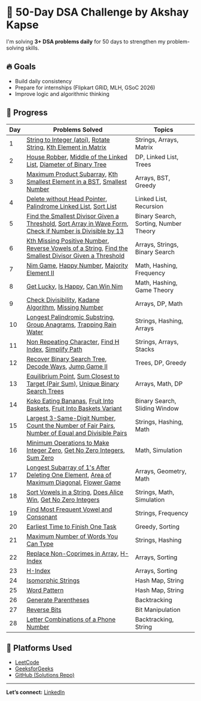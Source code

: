 # 🚀 50-Day DSA Challenge by Akshay Kapse

I'm solving **3+ DSA problems daily** for 50 days to strengthen my problem-solving skills.

## 🔥 Goals
- Build daily consistency
- Prepare for internships (Flipkart GRiD, MLH, GSoC 2026)
- Improve logic and algorithmic thinking

## 📅 Progress

| Day | Problems Solved                                                                 | Topics                      |
|-----|----------------------------------------------------------------------------------|-----------------------------|
| 1   | [String to Integer (atoi)](https://leetcode.com/problems/string-to-integer-atoi/), [Rotate String](https://leetcode.com/problems/rotate-string/), [Kth Element in Matrix](https://www.geeksforgeeks.org/problems/kth-element-in-matrix/1) | Strings, Arrays, Matrix     |
| 2   | [House Robber](https://leetcode.com/problems/house-robber/), [Middle of the Linked List](https://leetcode.com/problems/middle-of-the-linked-list/), [Diameter of Binary Tree](https://leetcode.com/problems/diameter-of-binary-tree/) | DP, Linked List, Trees  |
| 3   | [Maximum Product Subarray](https://leetcode.com/problems/maximum-product-subarray/), [Kth Smallest Element in a BST](https://www.geeksforgeeks.org/problems/kth-smallest-element-in-bst/1), [Smallest Number](https://www.geeksforgeeks.org/problems/smallest-number5823/1) | Arrays, BST, Greedy         |
| 4   | [Delete without Head Pointer](https://www.geeksforgeeks.org/problems/delete-without-head-pointer/1), [Palindrome Linked List](https://leetcode.com/problems/palindrome-linked-list/), [Sort List](https://leetcode.com/problems/sort-list/) | Linked List, Recursion      |
| 5   | [Find the Smallest Divisor Given a Threshold](https://leetcode.com/problems/find-the-smallest-divisor-given-a-threshold/), [Sort Array in Wave Form](https://www.geeksforgeeks.org/sort-array-wave-form-2/), [Check if Number is Divisible by 13](https://www.geeksforgeeks.org/check-if-a-number-is-divisible-by-13/) | Binary Search, Sorting, Number Theory |
| 6   | [Kth Missing Positive Number](https://leetcode.com/problems/kth-missing-positive-number/), [Reverse Vowels of a String](https://leetcode.com/problems/reverse-vowels-of-a-string/), [Find the Smallest Divisor Given a Threshold](https://leetcode.com/problems/find-the-smallest-divisor-given-a-threshold/) | Arrays, Strings, Binary Search |
| 7   | [Nim Game](https://leetcode.com/problems/nim-game/), [Happy Number](https://leetcode.com/problems/happy-number/), [Majority Element II](https://leetcode.com/problems/majority-element-ii/) | Math, Hashing, Frequency |
| 8   | [Get Lucky](Q1%20Get-lucky.js), [Is Happy](Q2%20Is-happy.js), [Can Win Nim](Q3%20Can-win-nim.js) | Math, Hashing, Game Theory |
| 9   | [Check Divisibility](Q1%20CheckDivisibility.js), [Kadane Algorithm](Q2%20KadaneAlgorithm.js), [Missing Number](Q3%20MissingNumber.js) | Arrays, DP, Math |
| 10  | [Longest Palindromic Substring](Q1%20Longest%20Palindromic%20Substring.js), [Group Anagrams](Q2%20Group%20Anagrams.js), [Trapping Rain Water](Q3%20Trapping%20Rain%20Water.js) | Strings, Hashing, Arrays |
| 11  | [Non Repeating Character](Q1%20Non%20Repeating%20Character.js), [Find H Index](Q2%20Find%20H%20Index.js), [Simplify Path](Q3%20Simplify%20Path.js) | Strings, Arrays, Stacks |
| 12 | [Recover Binary Search Tree](Day-12/Q1%20Recover%20Binary%20Search%20Tree.js), [Decode Ways](Day-12/Q2%20Decode%20Ways.js), [Jump Game II](Day-12/Q3%20Jump%20Game%20II.js) | Trees, DP, Greedy |
| 13 | [Equilibrium Point](Day-13/Q1%20Equilibrium%20Point.js), [Sum Closest to Target (Pair Sum)](Day-13/Q2%20Sum%20Closest%20to%20Target.js), [Unique Binary Search Trees](Day-13/Q3%20Unique%20Binary%20Search%20Trees.js) | Arrays, Math, DP |
| 14 | [Koko Eating Bananas](Day-14/Q1%20Koko%20Eating%20Bananas.js), [Fruit Into Baskets](Day-14/Q2%20Fruit%20Into%20Baskets.js), [Fruit Into Baskets Variant](Day-14/Q3%20Fruit%20Into%20Baskets%20Variant.js) | Binary Search, Sliding Window |
| 15 | [Largest 3-Same-Digit Number](Day-15/Q1%20Largest%203-Same-Digit%20Number.js), [Count the Number of Fair Pairs](Day-15/Q2%20Count%20the%20Number%20of%20Fair%20Pairs.js), [Number of Equal and Divisible Pairs](Day-15/Q3%20Number%20of%20Equal%20and%20Divisible%20Pairs.js) | Strings, Hashing, Math |
| 16 | [Minimum Operations to Make Integer Zero](Day-16/Q1%20Minimum%20Operations%20to%20Make%20Integer%20Zero.js), [Get No Zero Integers](Day-16/Q2%20Get%20No%20Zero%20Integers.js), [Sum Zero](Day-16/Q3%20Sum%20Zero.js) | Math, Simulation |
| 17 | [Longest Subarray of 1's After Deleting One Element](Day-17/Q1%20Longest%20Subarray.js), [Area of Maximum Diagonal](Day-17/Q2%20Area%20of%20Max%20Diagonal.js), [Flower Game](Day-17/Q3%20Flower%20Game.js) | Arrays, Geometry, Math |
| 18 | [Sort Vowels in a String](Day-18/Q1%20Sort%20Vowels%20in%20a%20String.js), [Does Alice Win](Day-18/Q2%20Does%20Alice%20Win.js), [Get No Zero Integers](Day-18/Q3%20Get%20No%20Zero%20Integers.js) | Strings, Math, Simulation |
| 19 | [Find Most Frequent Vowel and Consonant](Day-19/Q1%20Find%20Most%20Frequent%20Vowel%20and%20Consonant.js) | Strings, Frequency |
| 20 | [Earliest Time to Finish One Task](Day-20/Earliest%20Time%20to%20Finish%20One%20Task.js) | Greedy, Sorting |
| 21 | [Maximum Number of Words You Can Type](Day-21/Maximum%20Number%20of%20Words%20You%20Can%20Type.js) | Strings, Hashing |
| 22 | [Replace Non-Coprimes in Array](Day-22/Replace%20Non-Coprimes%20in%20Array.js), [H-Index](Day-22/H-index.js) | Arrays, Sorting |
| 23 | [H-Index](Day-23/H-index.js) | Arrays, Sorting |
| 24 | [Isomorphic Strings](Day-24/Isomorphic%20Strings.js) | Hash Map, String |
| 25 | [Word Pattern](Day-25/Word%20Pattern.js) | Hash Map, String |
| 26 | [Generate Parentheses](Day-26/Generate%20Parentheses.js) | Backtracking |
| 27 | [Reverse Bits](Day-27/Reverse%20Bits.js) | Bit Manipulation |
| 28 | [Letter Combinations of a Phone Number](Day-28/Letter%20Combinations%20of%20a%20Phone%20Number.js) | Backtracking, String |





## 📌 Platforms Used
- [LeetCode](https://leetcode.com/u/Akshaykapse77/)
- [GeeksforGeeks](https://www.geeksforgeeks.org/user/akshaykdlb2/)
- [GitHub (Solutions Repo)](https://github.com/Akshaykdlb2/50-Days-DSA-Challenge)

---
**Let’s connect:** [LinkedIn](https://www.linkedin.com/in/akshay-kapse-481209328/)
